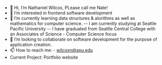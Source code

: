- 👋 Hi, I’m Nathaniel Wilcox, PLease call me Nate!
- 👀 I’m interested in frontend software development
- 🌱 I’m currently learning data structures & alorithms as well as mathematics for computer science. 
      -- I am currently studying at Seattle Pacific University
      -- I have graduated from Seattle Central College with an Associates of Science - Computer Science focus
- 💞️ I’m looking to collaborate on software development for the purpose of application creation.
- 📫 How to reach me:
      - wilcoxn@spu.edu
- Current Project: Portfolio website 

